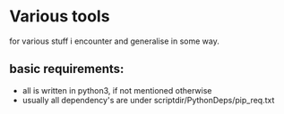 # Various tools 

for various stuff i encounter and generalise in some way.

## basic requirements:

* all is written in python3, if not mentioned otherwise
* usually all dependency's are under scriptdir/PythonDeps/pip_req.txt

